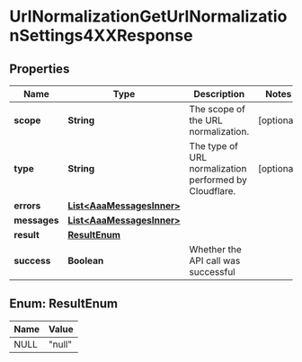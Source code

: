 

# UrlNormalizationGetUrlNormalizationSettings4XXResponse


## Properties

| Name | Type | Description | Notes |
|------------ | ------------- | ------------- | -------------|
|**scope** | **String** | The scope of the URL normalization. |  [optional] |
|**type** | **String** | The type of URL normalization performed by Cloudflare. |  [optional] |
|**errors** | [**List&lt;AaaMessagesInner&gt;**](AaaMessagesInner.md) |  |  |
|**messages** | [**List&lt;AaaMessagesInner&gt;**](AaaMessagesInner.md) |  |  |
|**result** | [**ResultEnum**](#ResultEnum) |  |  |
|**success** | **Boolean** | Whether the API call was successful |  |



## Enum: ResultEnum

| Name | Value |
|---- | -----|
| NULL | &quot;null&quot; |



